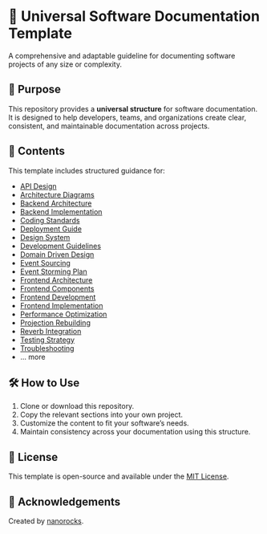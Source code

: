
# 🧾 Universal Software Documentation Template

A comprehensive and adaptable guideline for documenting software projects of any size or complexity.

## 📘 Purpose

This repository provides a **universal structure** for software documentation. It is designed to help developers, teams, and organizations create clear, consistent, and maintainable documentation across projects.

## 📂 Contents

This template includes structured guidance for:

- [API Design](docs/api-design.md)
- [Architecture Diagrams](docs/architecture-diagrams.md)
- [Backend Architecture](docs/backend-architecture.md)
- [Backend Implementation](docs/backend-implementation.md)
- [Coding Standards](docs/coding-standards.md)
- [Deployment Guide](docs/deployment-guide.md)
- [Design System](docs/design-system.md)
- [Development Guidelines](docs/development-guidelines.md)
- [Domain Driven Design](docs/domain-driven-design.md)
- [Event Sourcing](docs/event-sourcing.md)
- [Event Storming Plan](docs/event-storming-plan.md)
- [Frontend Architecture](docs/frontend-architecture.md)
- [Frontend Components](docs/frontend-components.md)
- [Frontend Development](docs/frontend-development.md)
- [Frontend Implementation](docs/frontend-implementation.md)
- [Performance Optimization](docs/performance-optimization.md)
- [Projection Rebuilding](docs/projection-rebuilding.md)
- [Reverb Integration](docs/reverb-integration.md)
- [Testing Strategy](docs/testing-strategy.md)
- [Troubleshooting](docs/troubleshooting.md)
- ... more

## 🛠 How to Use

1. Clone or download this repository.
2. Copy the relevant sections into your own project.
3. Customize the content to fit your software’s needs.
4. Maintain consistency across your documentation using this structure.

## 📄 License

This template is open-source and available under the [MIT License](LICENSE).

## 🙌 Acknowledgements

Created by [nanorocks](https://github.com/nanorocks).
